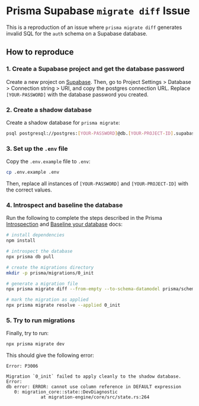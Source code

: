 # Prisma Supabase `migrate diff` Issue

This is a reproduction of an issue where `prisma migrate diff` generates invalid SQL for the `auth` schema on a Supabase database.

## How to reproduce

### 1. Create a Supabase project and get the database password

Create a new project on [Supabase](https://app.supabase.com). Then, go to Project Settings > Database > Connection string > URI, and copy the postgres connection URL. Replace `[YOUR-PASSWORD]` with the database password you created.

### 2. Create a shadow database

Create a shadow database for `prisma migrate`:

```sh
psql postgresql://postgres:[YOUR-PASSWORD]@db.[YOUR-PROJECT-ID].supabase.co:5432 -c 'CREATE DATABASE postgres_shadow'
```

### 3. Set up the `.env` file

Copy the `.env.example` file to `.env`:

```sh
cp .env.example .env
```

Then, replace all instances of `[YOUR-PASSWORD]` and `[YOUR-PROJECT-ID]` with the correct values.

### 4. Introspect and baseline the database

Run the following to complete the steps described in the Prisma [Introspection](https://www.prisma.io/docs/getting-started/setup-prisma/add-to-existing-project/relational-databases/introspection-typescript-postgres) and [Baseline your database](https://www.prisma.io/docs/getting-started/setup-prisma/add-to-existing-project/relational-databases/baseline-your-database-typescript-postgres) docs:

```sh
# install dependencies
npm install

# introspect the database
npx prisma db pull

# create the migrations directory
mkdir -p prisma/migrations/0_init

# generate a migration file
npx prisma migrate diff --from-empty --to-schema-datamodel prisma/schema.prisma --script > prisma/migrations/0_init/migration.sql

# mark the migration as applied
npx prisma migrate resolve --applied 0_init
```

### 5. Try to run migrations

Finally, try to run:

```sh
npx prisma migrate dev
```

This should give the following error:

```
Error: P3006

Migration `0_init` failed to apply cleanly to the shadow database.
Error:
db error: ERROR: cannot use column reference in DEFAULT expression
   0: migration_core::state::DevDiagnostic
             at migration-engine/core/src/state.rs:264
```
